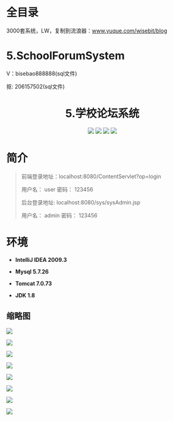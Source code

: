 # 全目录

3000套系统，LW，复制到流浪器：www.yuque.com/wisebit/blog

# 5.SchoolForumSystem

<p>V：bisebao888888(sql文件)</p>
<p>抠: 206157502(sql文件)</p>

<p><h1 align="center">5.学校论坛系统</h1></p>

<p align="center">
	<img src="https://img.shields.io/badge/jdk-1.8-orange.svg"/>
    <img src="https://img.shields.io/badge/spring-5.x-lightgrey.svg"/>
    <img src="https://img.shields.io/badge/springmvc-3.x-blue.svg"/>
    <img src="https://img.shields.io/badge/mybatis-3.x-blue.svg"/>
</p>

# 简介
>
> 
>
> 前端登录地址：localhost:8080/ContentServlet?op=login
> 
> 用户名： user   密码： 123456
> 
> 后台登录地址: localhost:8080/sys/sysAdmin.jsp
>
> 用户名： admin   密码： 123456
>


# 环境

- <b>IntelliJ IDEA 2009.3</b>

- <b>Mysql 5.7.26</b>

- <b>Tomcat 7.0.73</b>

- <b>JDK 1.8</b>


## 缩略图

![](https://bitwise.oss-cn-heyuan.aliyuncs.com/2024/9/10/1797b0b1-a1a7-4187-99fa-5be72b18f86a.png)

![](https://bitwise.oss-cn-heyuan.aliyuncs.com/2024/9/10/4cfe7102-1386-4105-8bbf-3811274c5121.png)

![](https://bitwise.oss-cn-heyuan.aliyuncs.com/2024/9/10/e07a7f45-6a15-46f2-b231-e5a6494abf69.png)

![](https://bitwise.oss-cn-heyuan.aliyuncs.com/2024/9/10/b9a133f9-37d8-45e1-86c4-f66512cd4a87.png)

![](https://bitwise.oss-cn-heyuan.aliyuncs.com/2024/9/10/b82cc9d9-c28e-4b84-a14d-424ca365696a.png)

![](https://bitwise.oss-cn-heyuan.aliyuncs.com/2024/9/10/e62a9477-556e-40f2-ade8-d5f9bfda1fe7.png)

![](https://bitwise.oss-cn-heyuan.aliyuncs.com/2024/9/10/8ded886a-45f3-44a2-9c3a-1cc45455609d.png)

![](https://bitwise.oss-cn-heyuan.aliyuncs.com/2024/9/10/1f31919e-e319-4d7d-b4ab-71a0f2813e87.png)

